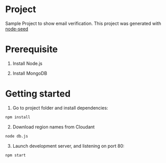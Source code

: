 # Project

Sample Project to show email verification.
This project was generated with [node-seed](https://github.com/bravedragon623/node-seed)

# Prerequisite

1. Install Node.js

2. Install MongoDB

# Getting started

1. Go to project folder and install dependencies:
 ```sh
 npm install
 ```
2. Download region names from Cloudant
```sh
node db.js
```
3. Launch development server, and listening on port 80:
 ```sh
 npm start
 ```